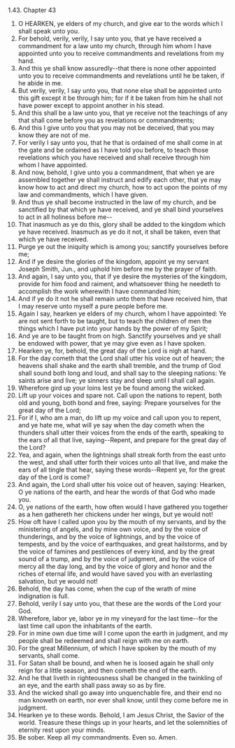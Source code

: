 1.43. Chapter 43
1. O HEARKEN, ye elders of my church, and give ear to the words which I shall speak unto you.
2. For behold, verily, verily, I say unto you, that ye have received a commandment for a law unto my church, through him whom I have appointed unto you to receive commandments and revelations from my hand.
3. And this ye shall know assuredly--that there is none other appointed unto you to receive commandments and revelations until he be taken, if he abide in me.
4. But verily, verily, I say unto you, that none else shall be appointed unto this gift except it be through him; for if it be taken from him he shall not have power except to appoint another in his stead.
5. And this shall be a law unto you, that ye receive not the teachings of any that shall come before you as revelations or commandments;
6. And this I give unto you that you may not be deceived, that you may know they are not of me.
7. For verily I say unto you, that he that is ordained of me shall come in at the gate and be ordained as I have told you before, to teach those revelations which you have received and shall receive through him whom I have appointed.
8. And now, behold, I give unto you a commandment, that when ye are assembled together ye shall instruct and edify each other, that ye may know how to act and direct my church, how to act upon the points of my law and commandments, which I have given.
9. And thus ye shall become instructed in the law of my church, and be sanctified by that which ye have received, and ye shall bind yourselves to act in all holiness before me--
10. That inasmuch as ye do this, glory shall be added to the kingdom which ye have received. Inasmuch as ye do it not, it shall be taken, even that which ye have received.
11. Purge ye out the iniquity which is among you; sanctify yourselves before me;
12. And if ye desire the glories of the kingdom, appoint ye my servant Joseph Smith, Jun., and uphold him before me by the prayer of faith.
13. And again, I say unto you, that if ye desire the mysteries of the kingdom, provide for him food and raiment, and whatsoever thing he needeth to accomplish the work wherewith I have commanded him;
14. And if ye do it not he shall remain unto them that have received him, that I may reserve unto myself a pure people before me.
15. Again I say, hearken ye elders of my church, whom I have appointed: Ye are not sent forth to be taught, but to teach the children of men the things which I have put into your hands by the power of my Spirit;
16. And ye are to be taught from on high. Sanctify yourselves and ye shall be endowed with power, that ye may give even as I have spoken.
17. Hearken ye, for, behold, the great day of the Lord is nigh at hand.
18. For the day cometh that the Lord shall utter his voice out of heaven; the heavens shall shake and the earth shall tremble, and the trump of God shall sound both long and loud, and shall say to the sleeping nations: Ye saints arise and live; ye sinners stay and sleep until I shall call again.
19. Wherefore gird up your loins lest ye be found among the wicked.
20. Lift up your voices and spare not. Call upon the nations to repent, both old and young, both bond and free, saying: Prepare yourselves for the great day of the Lord;
21. For if I, who am a man, do lift up my voice and call upon you to repent, and ye hate me, what will ye say when the day cometh when the thunders shall utter their voices from the ends of the earth, speaking to the ears of all that live, saying--Repent, and prepare for the great day of the Lord?
22. Yea, and again, when the lightnings shall streak forth from the east unto the west, and shall utter forth their voices unto all that live, and make the ears of all tingle that hear, saying these words--Repent ye, for the great day of the Lord is come?
23. And again, the Lord shall utter his voice out of heaven, saying: Hearken, O ye nations of the earth, and hear the words of that God who made you.
24. O, ye nations of the earth, how often would I have gathered you together as a hen gathereth her chickens under her wings, but ye would not!
25. How oft have I called upon you by the mouth of my servants, and by the ministering of angels, and by mine own voice, and by the voice of thunderings, and by the voice of lightnings, and by the voice of tempests, and by the voice of earthquakes, and great hailstorms, and by the voice of famines and pestilences of every kind, and by the great sound of a trump, and by the voice of judgment, and by the voice of mercy all the day long, and by the voice of glory and honor and the riches of eternal life, and would have saved you with an everlasting salvation, but ye would not!
26. Behold, the day has come, when the cup of the wrath of mine indignation is full.
27. Behold, verily I say unto you, that these are the words of the Lord your God.
28. Wherefore, labor ye, labor ye in my vineyard for the last time--for the last time call upon the inhabitants of the earth.
29. For in mine own due time will I come upon the earth in judgment, and my people shall be redeemed and shall reign with me on earth.
30. For the great Millennium, of which I have spoken by the mouth of my servants, shall come.
31. For Satan shall be bound, and when he is loosed again he shall only reign for a little season, and then cometh the end of the earth.
32. And he that liveth in righteousness shall be changed in the twinkling of an eye, and the earth shall pass away so as by fire.
33. And the wicked shall go away into unquenchable fire, and their end no man knoweth on earth, nor ever shall know, until they come before me in judgment.
34. Hearken ye to these words. Behold, I am Jesus Christ, the Savior of the world. Treasure these things up in your hearts, and let the solemnities of eternity rest upon your minds.
35. Be sober. Keep all my commandments. Even so. Amen.

